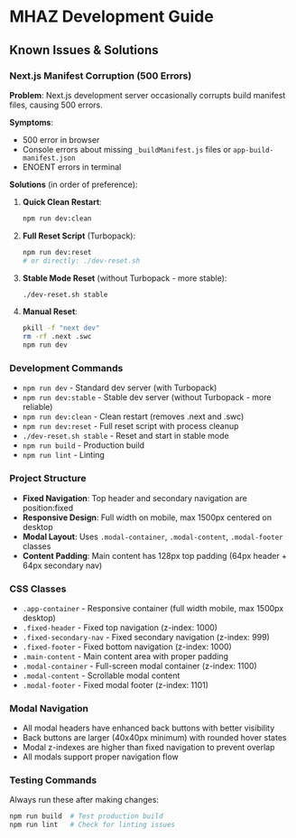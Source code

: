 # MHAZ Development Guide

## Known Issues & Solutions

### Next.js Manifest Corruption (500 Errors)

**Problem**: Next.js development server occasionally corrupts build manifest files, causing 500 errors.

**Symptoms**:
- 500 error in browser
- Console errors about missing `_buildManifest.js` files or `app-build-manifest.json`
- ENOENT errors in terminal

**Solutions** (in order of preference):

1. **Quick Clean Restart**:
   ```bash
   npm run dev:clean
   ```

2. **Full Reset Script** (Turbopack):
   ```bash
   npm run dev:reset
   # or directly: ./dev-reset.sh
   ```

3. **Stable Mode Reset** (without Turbopack - more stable):
   ```bash
   ./dev-reset.sh stable
   ```

4. **Manual Reset**:
   ```bash
   pkill -f "next dev"
   rm -rf .next .swc
   npm run dev
   ```

### Development Commands

- `npm run dev` - Standard dev server (with Turbopack)
- `npm run dev:stable` - Stable dev server (without Turbopack - more reliable)
- `npm run dev:clean` - Clean restart (removes .next and .swc)
- `npm run dev:reset` - Full reset script with process cleanup
- `./dev-reset.sh stable` - Reset and start in stable mode
- `npm run build` - Production build
- `npm run lint` - Linting

### Project Structure

- **Fixed Navigation**: Top header and secondary navigation are position:fixed
- **Responsive Design**: Full width on mobile, max 1500px centered on desktop
- **Modal Layout**: Uses `.modal-container`, `.modal-content`, `.modal-footer` classes
- **Content Padding**: Main content has 128px top padding (64px header + 64px secondary nav)

### CSS Classes

- `.app-container` - Responsive container (full width mobile, max 1500px desktop)
- `.fixed-header` - Fixed top navigation (z-index: 1000)
- `.fixed-secondary-nav` - Fixed secondary navigation (z-index: 999)
- `.fixed-footer` - Fixed bottom navigation (z-index: 1000)
- `.main-content` - Main content area with proper padding
- `.modal-container` - Full-screen modal container (z-index: 1100)
- `.modal-content` - Scrollable modal content
- `.modal-footer` - Fixed modal footer (z-index: 1101)

### Modal Navigation

- All modal headers have enhanced back buttons with better visibility
- Back buttons are larger (40x40px minimum) with rounded hover states
- Modal z-indexes are higher than fixed navigation to prevent overlap
- All modals support proper navigation flow

### Testing Commands

Always run these after making changes:
```bash
npm run build  # Test production build
npm run lint   # Check for linting issues
```